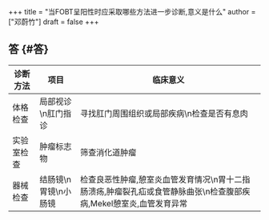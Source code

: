 +++
title = "当FOBT呈阳性时应采取哪些方法进一步诊断,意义是什么"
author = ["邓蔚竹"]
draft = false
+++

## 答 {#答}

| 诊断方法 | 项目         | 临床意义                                                        |
|------|------------|-------------------------------------------------------------|
| 体格检查 | 局部视诊\n肛门指诊 | 寻找肛门周围组织或局部疾病\n检查是否有息肉                      |
| 实验室检查 | 肿瘤标志物   | 筛查消化道肿瘤                                                  |
| 器械检查 | 结肠镜\n胃镜\n小肠镜 | 检查良恶性肿瘤,憩室炎血管发育情况\n胃十二指肠溃疡,肿瘤裂孔疝或食管静脉曲张\n检查腹部疾病,Mekel憩室炎,血管发育异常 |